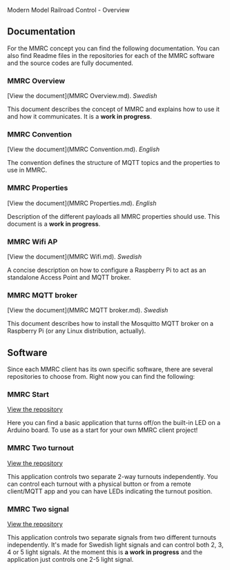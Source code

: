 Modern Model Railroad Control - Overview

## Documentation
For the MMRC concept you can find the following documentation. You can also find Readme files in the repositories for each of the MMRC software and the source codes are fully documented.


### MMRC Overview
[View the document](MMRC Overview.md).
_Swedish_

This document describes the concept of MMRC and explains how to use it and how it communicates. It is a **work in progress**.


### MMRC Convention
[View the document](MMRC Convention.md).
_English_

The convention defines the structure of MQTT topics and the properties to use in MMRC.


### MMRC Properties
[View the document](MMRC Properties.md).
_English_

Description of the different payloads all MMRC properties should use. This document is a **work in progress**.

### MMRC Wifi AP
[View the document](MMRC Wifi.md).
_Swedish_

A concise description on how to configure a Raspberry Pi to act as an standalone Access Point and MQTT broker.


### MMRC MQTT broker
[View the document](MMRC MQTT broker.md).
_Swedish_

This document describes how to install the Mosquitto MQTT broker on a Raspberry Pi (or any Linux distribution, actually).


## Software
Since each MMRC client has its own specific software, there are several repositories to choose from. Right now you can find the following:


### MMRC Start
[View the repository](https://github.com/mekanoid/MMRC-start)

Here you can find a basic application that turns off/on the built-in LED on a Arduino board. To use as a start for your own MMRC client project!


### MMRC Two turnout
[View the repository](https://github.com/mekanoid/MMRC-twoturnout)

This application controls two separate 2-way turnouts independently. You can control each turnout with a physical button or from a remote client/MQTT app and you can have LEDs indicating the turnout position.


### MMRC Two signal
[View the repository](https://github.com/mekanoid/MMRC-twosignal)

This application controls two separate signals from two different turnouts independently. It's made for Swedish light signals and can control both 2, 3, 4 or 5 light signals.
At the moment this is **a work in progress** and the application just controls one 2-5 light signal.